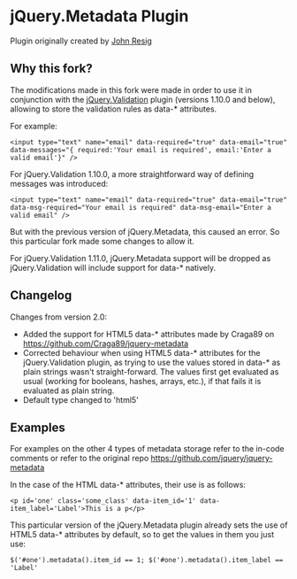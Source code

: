# jQuery.Metadata Plugin

Plugin originally created by [John Resig](https://github.com/jquery/jquery-metadata)

## Why this fork?

The modifications made in this fork were made in order to use it in conjunction
with the [jQuery.Validation](https://github.com/jzaefferer/jquery-validation)
plugin (versions 1.10.0 and below), allowing to store the validation rules as
data-* attributes.

For example:

	<input type="text" name="email" data-required="true" data-email="true" data-messages="{ required:'Your email is required', email:'Enter a valid email'}" />

For jQuery.Validation 1.10.0, a more straightforward way of defining messages
was introduced:

	<input type="text" name="email" data-required="true" data-email="true" data-msg-required="Your email is required" data-msg-email="Enter a valid email" />

But with the previous version of jQuery.Metadata, this caused an error. So this
particular fork made some changes to allow it.

For jQuery.Validation 1.11.0, jQuery.Metadata support will be dropped as
jQuery.Validation will include support for data-* natively.

## Changelog

Changes from version 2.0:
 + Added the support for HTML5 data-* attributes made by Craga89 on https://github.com/Craga89/jquery-metadata
 + Corrected behaviour when using HTML5 data-* attributes for the jQuery.Validation plugin, as trying to use the values stored in data-* as plain strings wasn't straight-forward. The values first get evaluated as usual (working for booleans, hashes, arrays, etc.), if that fails it is evaluated as plain string.
 + Default type changed to 'html5'

## Examples

For examples on the other 4 types of metadata storage refer to the in-code
comments or refer to the original repo https://github.com/jquery/jquery-metadata

In the case of the HTML data-* attributes, their use is as follows:

	<p id='one' class='some_class' data-item_id='1' data-item_label='Label'>This is a p</p>

This particular version of the jQuery.Metadata plugin already sets the use of HTML5
data-* attributes by default, so to get the values in them you just use:

	$('#one').metadata().item_id == 1; $('#one').metadata().item_label == 'Label'
